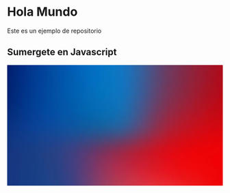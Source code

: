 <h1>Hola Mundo</h1>
<p>Este es un ejemplo de repositorio</p>
<h2>Sumergete en Javascript</h2>

<div>
  <img src="Fondo-azul-rojo.webp">
</div>
